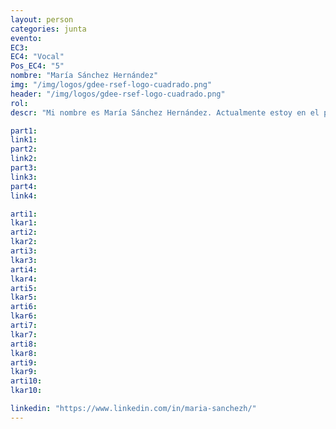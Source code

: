 ```yaml
---
layout: person
categories: junta
evento: 
EC3: 
EC4: "Vocal"
Pos_EC4: "5"
nombre: "María Sánchez Hernández"
img: "/img/logos/gdee-rsef-logo-cuadrado.png"
header: "/img/logos/gdee-rsef-logo-cuadrado.png"
rol: 
descr: "Mi nombre es María Sánchez Hernández. Actualmente estoy en el primer año de doctorado en la Universidad de País Vasco (UPV/EHU), trabajando en el desarrollo de dispositivos fotónicos para aplicaciones en óptica cuántica y no lineal. Como Vocal quiero colaborar en distintas iniciativas de orientación, de creación de lazos entre nosotros y de profundización en las diversas ramas de la Física, tanto desde el punto de vista científico como académico. Espero aportar un poquito de mí, de mi experiencia, y de mi campo pero, sobre todo, ¡espero aportar ideas, ilusión y ganas!"

part1: 
link1: 
part2: 
link2: 
part3:
link3:
part4:
link4:

arti1:
lkar1: 
arti2:
lkar2:
arti3:
lkar3:
arti4:
lkar4:
arti5:
lkar5: 
arti6:
lkar6:
arti7:
lkar7: 
arti8:
lkar8:
arti9:
lkar9:
arti10:
lkar10:

linkedin: "https://www.linkedin.com/in/maria-sanchezh/"
---
```

